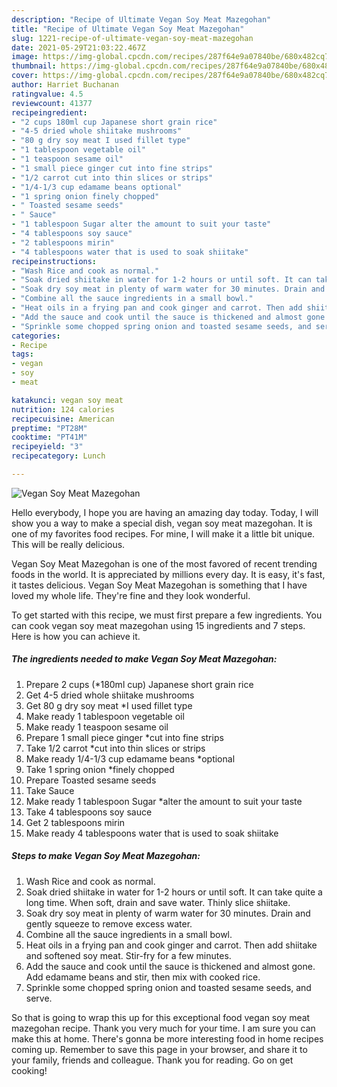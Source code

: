 ```yaml
---
description: "Recipe of Ultimate Vegan Soy Meat Mazegohan"
title: "Recipe of Ultimate Vegan Soy Meat Mazegohan"
slug: 1221-recipe-of-ultimate-vegan-soy-meat-mazegohan
date: 2021-05-29T21:03:22.467Z
image: https://img-global.cpcdn.com/recipes/287f64e9a07840be/680x482cq70/vegan-soy-meat-mazegohan-recipe-main-photo.jpg
thumbnail: https://img-global.cpcdn.com/recipes/287f64e9a07840be/680x482cq70/vegan-soy-meat-mazegohan-recipe-main-photo.jpg
cover: https://img-global.cpcdn.com/recipes/287f64e9a07840be/680x482cq70/vegan-soy-meat-mazegohan-recipe-main-photo.jpg
author: Harriet Buchanan
ratingvalue: 4.5
reviewcount: 41377
recipeingredient:
- "2 cups 180ml cup Japanese short grain rice"
- "4-5 dried whole shiitake mushrooms"
- "80 g dry soy meat I used fillet type"
- "1 tablespoon vegetable oil"
- "1 teaspoon sesame oil"
- "1 small piece ginger cut into fine strips"
- "1/2 carrot cut into thin slices or strips"
- "1/4-1/3 cup edamame beans optional"
- "1 spring onion finely chopped"
- " Toasted sesame seeds"
- " Sauce"
- "1 tablespoon Sugar alter the amount to suit your taste"
- "4 tablespoons soy sauce"
- "2 tablespoons mirin"
- "4 tablespoons water that is used to soak shiitake"
recipeinstructions:
- "Wash Rice and cook as normal."
- "Soak dried shiitake in water for 1-2 hours or until soft. It can take quite a long time. When soft, drain and save water. Thinly slice shiitake."
- "Soak dry soy meat in plenty of warm water for 30 minutes. Drain and gently squeeze to remove excess water."
- "Combine all the sauce ingredients in a small bowl."
- "Heat oils in a frying pan and cook ginger and carrot. Then add shiitake and softened soy meat. Stir-fry for a few minutes."
- "Add the sauce and cook until the sauce is thickened and almost gone. Add edamame beans and stir, then mix with cooked rice."
- "Sprinkle some chopped spring onion and toasted sesame seeds, and serve."
categories:
- Recipe
tags:
- vegan
- soy
- meat

katakunci: vegan soy meat 
nutrition: 124 calories
recipecuisine: American
preptime: "PT28M"
cooktime: "PT41M"
recipeyield: "3"
recipecategory: Lunch

---
```



![Vegan Soy Meat Mazegohan](https://img-global.cpcdn.com/recipes/287f64e9a07840be/680x482cq70/vegan-soy-meat-mazegohan-recipe-main-photo.jpg)

Hello everybody, I hope you are having an amazing day today. Today, I will show you a way to make a special dish, vegan soy meat mazegohan. It is one of my favorites food recipes. For mine, I will make it a little bit unique. This will be really delicious.

Vegan Soy Meat Mazegohan is one of the most favored of recent trending foods in the world. It is appreciated by millions every day. It is easy, it's fast, it tastes delicious. Vegan Soy Meat Mazegohan is something that I have loved my whole life. They're fine and they look wonderful.




To get started with this recipe, we must first prepare a few ingredients. You can cook vegan soy meat mazegohan using 15 ingredients and 7 steps. Here is how you can achieve it.

<!--inarticleads1-->

##### The ingredients needed to make Vegan Soy Meat Mazegohan:

1. Prepare 2 cups (*180ml cup) Japanese short grain rice
1. Get 4-5 dried whole shiitake mushrooms
1. Get 80 g dry soy meat *I used fillet type
1. Make ready 1 tablespoon vegetable oil
1. Make ready 1 teaspoon sesame oil
1. Prepare 1 small piece ginger *cut into fine strips
1. Take 1/2 carrot *cut into thin slices or strips
1. Make ready 1/4-1/3 cup edamame beans *optional
1. Take 1 spring onion *finely chopped
1. Prepare  Toasted sesame seeds
1. Take  Sauce
1. Make ready 1 tablespoon Sugar *alter the amount to suit your taste
1. Take 4 tablespoons soy sauce
1. Get 2 tablespoons mirin
1. Make ready 4 tablespoons water that is used to soak shiitake




<!--inarticleads2-->

##### Steps to make Vegan Soy Meat Mazegohan:

1. Wash Rice and cook as normal.
1. Soak dried shiitake in water for 1-2 hours or until soft. It can take quite a long time. When soft, drain and save water. Thinly slice shiitake.
1. Soak dry soy meat in plenty of warm water for 30 minutes. Drain and gently squeeze to remove excess water.
1. Combine all the sauce ingredients in a small bowl.
1. Heat oils in a frying pan and cook ginger and carrot. Then add shiitake and softened soy meat. Stir-fry for a few minutes.
1. Add the sauce and cook until the sauce is thickened and almost gone. Add edamame beans and stir, then mix with cooked rice.
1. Sprinkle some chopped spring onion and toasted sesame seeds, and serve.




So that is going to wrap this up for this exceptional food vegan soy meat mazegohan recipe. Thank you very much for your time. I am sure you can make this at home. There's gonna be more interesting food in home recipes coming up. Remember to save this page in your browser, and share it to your family, friends and colleague. Thank you for reading. Go on get cooking!
